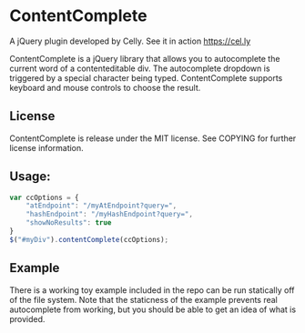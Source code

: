 # ContentComplete

A jQuery plugin developed by Celly. See it in action https://cel.ly

ContentComplete is a jQuery library that allows you to autocomplete the current
word of a contenteditable div. The autocomplete dropdown is triggered by a
special character being typed. ContentComplete supports keyboard and mouse
controls to choose the result.

## License
ContentComplete is release under the MIT license. See COPYING for further
license information.

## Usage:

```javascript
var ccOptions = {
    "atEndpoint": "/myAtEndpoint?query=",
    "hashEndpoint": "/myHashEndpoint?query=",
    "showNoResults": true
}
$("#myDiv").contentComplete(ccOptions);
```

## Example
There is a working toy example included in the repo can be run statically off of the file
system. Note that the staticness of the example prevents real autocomplete from working,
but you should be able to get an idea of what is provided.
